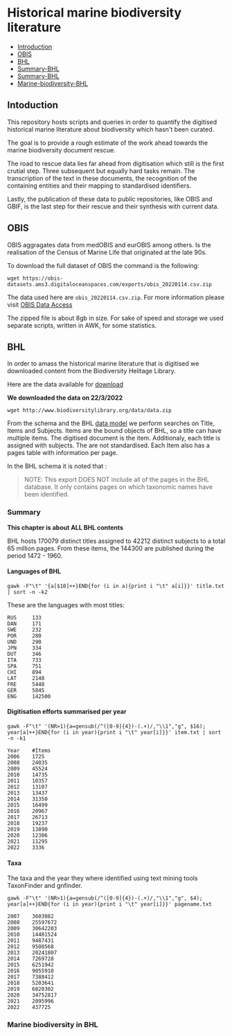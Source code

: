 # Historical marine biodiversity literature

* [Introduction](#introduction)
* [OBIS](#obis)
* [BHL](#bhl)
* [Summary-BHL](#summary)
* [Summary-BHL](#summary)
* [Marine-biodiversity-BHL](#marine-biodiversity-in-bhl)

## Intoduction
This repository hosts scripts and queries in order to quantify the digitised
historical marine literature about biodiversity which hasn't been curated.

The goal is to provide a rough estimate of the work ahead towards the 
marine biodiversity document rescue.

The road to rescue data lies far ahead from digitisation which
still is the first crutial step. Three subsequent but equally hard tasks
remain. The transcription of the text in these documents, the 
recognition of the containing entities and their mapping to standardised
identifiers. 

Lastly, the publication of these data to public repositories, like OBIS 
and GBIF, is the last step for their rescue and their synthesis with 
current data.

## OBIS

OBIS aggragates data from medOBIS and eurOBIS among others. Is the 
realisation of the Census of Marine Life that originated at the late
90s. 

To download the full dataset of OBIS the command is the following:

```
wget https://obis-datasets.ams3.digitaloceanspaces.com/exports/obis_20220114.csv.zip

```

The data used here are `obis_20220114.csv.zip`. For more information
please visit [OBIS Data Access](https://obis.org/manual/access/)

The zipped file is about 8gb in size. For sake of speed and storage
we used separate scripts, written in AWK, for some statistics.

## BHL

In order to amass the historical marine literature that is digitised we 
downloaded content from the Biodiversity Helitage Library.

Here are the data available for 
[download](https://about.biodiversitylibrary.org/tools-and-services/developer-and-data-tools/)

**We downloaded the data on 22/3/2022**
```
wget http://www.biodiversitylibrary.org/data/data.zip
```

From the schema and the BHL [data model](https://github.com/gbhl/bhl-us/tree/master/Documentation/DataModel) 
we perform searches on Title, Items and Subjects.
Items are the bound objects of BHL, so a title can have multiple items. 
The digitised document is the item. Additionaly, each title is assigned with
subjects. The are not standardised. Each Item also has a pages table with 
information per page.

In the BHL schema it is noted that :

> NOTE: This export DOES NOT include all of the pages in the BHL database.
> It only contains pages on which taxonomic names have been identified.

### Summary

**This chapter is about ALL BHL contents**

BHL hosts 170079 distinct titles assigned to 42212 distinct subjects to a total
65 million pages. 
From these items, the 144300 are published during the period 1472 - 1960. 

#### Languages of BHL

```
gawk -F"\t" '{a[$10]++}END{for (i in a){print i "\t" a[i]}}' title.txt | sort -n -k2
```
These are the languages with most titles:
```
RUS     133
DAN     171
SWE     232
POR     280
UND     290
JPN     334
DUT     346
ITA     733
SPA     751
CHI     894
LAT     2148
FRE     5448
GER     5845
ENG     142500
```

#### Digitisation efforts summarised per year

```
gawk -F"\t" '(NR>1){a=gensub(/^([0-9]{4})-(.+)/,"\\1","g", $16); year[a]++}END{for (i in year){print i "\t" year[i]}}' item.txt | sort -n -k1
```

```
Year    #Items
2006    1725
2008    24035
2009    45524
2010    14735
2011    10357
2012    13107
2013    13437
2014    31350
2015    16499
2016    20967
2017    26713
2018    19237
2019    13890
2020    12306
2021    11295
2022    3336
```
#### Taxa

The taxa and the year they where identified using text mining tools TaxonFinder and gnfinder.
```
gawk -F"\t" '(NR>1){a=gensub(/^([0-9]{4})-(.+)/,"\\1","g", $4); year[a]++}END{for (i in year){print i "\t" year[i]}}' pagename.txt
```

```
2007    3603082
2008    25597672
2009    30642203
2010    14481524
2011    9487431
2012    9508568
2013    20241807
2014    7269728
2015    6251942
2016    9055910
2017    7388412
2018    5203641
2019    6020302
2020    34752817
2021    2095996
2022    437725
```

### Marine biodiversity in BHL



